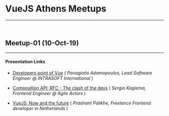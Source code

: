 # VueJS Athens Meetups
------
&nbsp;
## Meetup-01 (10-Oct-19)
____________________________
#### Presentation Links


* [Developers point of Vue](https://drive.google.com/file/d/0B1yG1o0TrB7xYUVPWTRhV3FtNDU2ZnFiTVZHRjVJN3V2Mlpr/view) ( _Panagiotis Adamopoulos, Lead Software Engineer @ INTRASOFT International_ )

* [Composition API: RFC - The clash of the devs](https://slides.com/timosergio/deck-1/fullscreen) ( _Sergio Kagiema, Frontend Engineer @ Agile Actors_ )

* [VueJS: Now and the future](https://vuecompositionapi.prashantpalikhe.com) ( _Prashant Palikhe, Freelance Frontend developer in Netherlands_ )